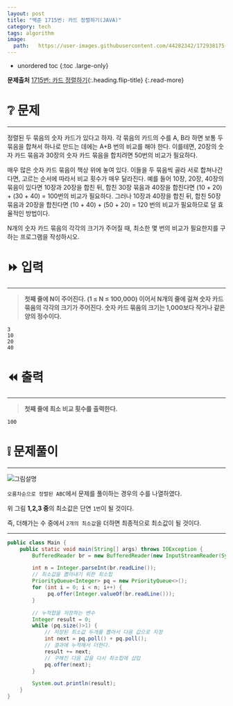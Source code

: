 ```yaml
---
layout: post
title: "백준 1715번: 카드 정렬하기(JAVA)"
category: tech
tags: algorithm
image:
  path:   https://user-images.githubusercontent.com/44282342/172938175-461407f8-22ac-49ac-aba8-e8ba6d68fce6.png
---
```


* unordered toc
{:toc .large-only}

**문제출처** [1715번: 카드 정렬하기](https://www.acmicpc.net/problem/1715){:.heading.flip-title}
{:.read-more}


# ❔ 문제
***

정렬된 두 묶음의 숫자 카드가 있다고 하자. 각 묶음의 카드의 수를 A, B라 하면 보통 두 묶음을 합쳐서 하나로 만드는 데에는 A+B 번의 비교를 해야 한다. 이를테면, 20장의 숫자 카드 묶음과 30장의 숫자 카드 묶음을 합치려면 50번의 비교가 필요하다.

매우 많은 숫자 카드 묶음이 책상 위에 놓여 있다. 이들을 두 묶음씩 골라 서로 합쳐나간다면, 고르는 순서에 따라서 비교 횟수가 매우 달라진다. 예를 들어 10장, 20장, 40장의 묶음이 있다면 10장과 20장을 합친 뒤, 합친 30장 묶음과 40장을 합친다면 (10 + 20) + (30 + 40) = 100번의 비교가 필요하다. 그러나 10장과 40장을 합친 뒤, 합친 50장 묶음과 20장을 합친다면 (10 + 40) + (50 + 20) = 120 번의 비교가 필요하므로 덜 효율적인 방법이다.

N개의 숫자 카드 묶음의 각각의 크기가 주어질 때, 최소한 몇 번의 비교가 필요한지를 구하는 프로그램을 작성하시오.


# ⏩ 입력
***

> **첫째 줄에 N이 주어진다. (1 ≤ N ≤ 100,000) 이어서 N개의 줄에 걸쳐 숫자 카드 묶음의 각각의 크기가 주어진다. 숫자 카드 묶음의 크기는 1,000보다 작거나 같은 양의 정수이다.**

```
3
10
20
40
```

# ⏪ 출력
***

> **첫째 줄에 최소 비교 횟수를 출력한다.**

```
100
```
 
# ❕ 문제풀이
***

![그림설명](https://user-images.githubusercontent.com/44282342/181200833-b1a8000e-31eb-48b3-aecc-24f325b62899.PNG)

`오름차순으로 정렬된 ABC`에서 문제를 풀이하는 경우의 수를 나열하였다.

위 그림 **1,2,3 중**의 최소값은 단연 `1번`이 될 것이다.

즉, 더해가는 수 중에서 `2개의 최소값`을 더하면 최종적으로 최소값이 될 것이다.

***

```java
public class Main {
    public static void main(String[] args) throws IOException {
        BufferedReader br = new BufferedReader(new InputStreamReader(System.in));

        int n = Integer.parseInt(br.readLine());
        // 최소값을 뽑아내기 위한 최소힙
        PriorityQueue<Integer> pq = new PriorityQueue<>();
        for (int i = 0; i < n; i++) {
             pq.offer(Integer.valueOf(br.readLine()));
        }

        // 누적합을 저장하는 변수
        Integer result = 0;
        while (pq.size()>1) {
            // 저장된 최소값 두개를 뽑아서 다음 값으로 지정
            int next = pq.poll() + pq.poll();
            // 결과에 누적해서 더한다.
            result += next;
            // 구해진 다음 값을 다시 최소힙에 삽입
            pq.offer(next);
        }

        System.out.println(result);
    }
}
```